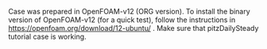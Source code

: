 Case was prepared in OpenFOAM-v12 (ORG version). To install the binary version of OpenFOAM-v12 (for a quick test), follow the instructions in https://openfoam.org/download/12-ubuntu/ .
Make sure that pitzDailySteady tutorial case is working.

